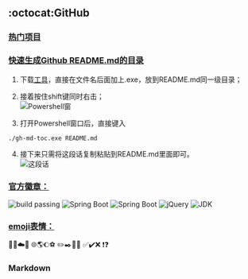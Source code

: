 ## :octocat:GitHub

### [热门项目](https://github.com/trending)

### [快速生成Github README.md的目录](https://blog.csdn.net/esa_dsq/article/details/79617041#2-%E8%A7%A3%E5%86%B3%E6%96%B9%E6%A1%88gh-md-toc)
1) 下载[工具](https://github.com/ekalinin/github-markdown-toc.go/releases)，直接在文件名后面加上.exe，放到README.md同一级目录；

2) 接着按住shift键同时右击；  
![Powershell窗](https://img-blog.csdn.net/20180319203002205?watermark/2/text/Ly9ibG9nLmNzZG4ubmV0L0VTQV9EU1E=/font/5a6L5L2T/fontsize/400/fill/I0JBQkFCMA==/dissolve/70)

3) 打开Powershell窗口后，直接键入
```
./gh-md-toc.exe README.md
```

4) 接下来只需将这段话复制粘贴到README.md里面即可。  
![这段话](https://img-blog.csdn.net/2018031920320553?watermark/2/text/Ly9ibG9nLmNzZG4ubmV0L0VTQV9EU1E=/font/5a6L5L2T/fontsize/400/fill/I0JBQkFCMA==/dissolve/70)

### [官方徽章：](http://shields.io/)  
![build passing](https://img.shields.io/badge/build-passing-brightgreen.svg)
![Spring Boot](https://img.shields.io/badge/Spring%20Boot-1.5.13-brightgreen.svg)
![Spring Boot](https://img.shields.io/badge/Spring%20Boot-2.1.0-brightgreen.svg)
![jQuery](https://img.shields.io/badge/jQuery-1.10.2-orange.svg)
![JDK](https://img.shields.io/badge/JDK-1.8-blue.svg)

### [emoji表情：](https://www.cnblogs.com/takeurhand/p/6940135.html)  
💭💬☁️🎲   🌐🌎🌔⚽    ✏️✒️📐📙   ✅✔️❌ ❗❓  

### Markdown 


